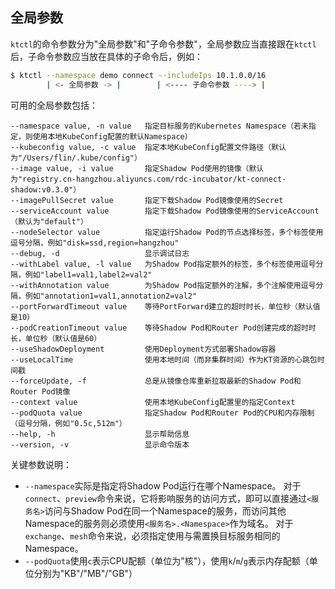 全局参数
---

`ktctl`的命令参数分为"全局参数"和"子命令参数"，全局参数应当直接跟在`ktctl`后，子命令参数应当放在具体的子命令后，例如：

```bash
$ ktctl --namespace demo connect --includeIps 10.1.0.0/16
        | <- 全局参数 -> |        | <---- 子命令参数 ----> |
```

可用的全局参数包括：

```text
--namespace value, -n value   指定目标服务的Kubernetes Namespace（若未指定，则使用本地KubeConfig配置的默认Namespace）
--kubeconfig value, -c value  指定本地KubeConfig配置文件路径（默认为"/Users/flin/.kube/config"）
--image value, -i value       指定Shadow Pod使用的镜像（默认为"registry.cn-hangzhou.aliyuncs.com/rdc-incubator/kt-connect-shadow:v0.3.0"）
--imagePullSecret value       指定下载Shadow Pod镜像使用的Secret
--serviceAccount value        指定下载Shadow Pod镜像使用的ServiceAccount（默认为"default"）
--nodeSelector value          指定运行Shadow Pod的节点选择标签，多个标签使用逗号分隔，例如"disk=ssd,region=hangzhou"
--debug, -d                   显示调试日志
--withLabel value, -l value   为Shadow Pod指定额外的标签，多个标签使用逗号分隔，例如"label1=val1,label2=val2"
--withAnnotation value        为Shadow Pod指定额外的注解，多个注解使用逗号分隔，例如"annotation1=val1,annotation2=val2"
--portForwardTimeout value    等待PortForward建立的超时时长，单位秒（默认值是10）
--podCreationTimeout value    等待Shadow Pod和Router Pod创建完成的超时时长，单位秒（默认值是60）
--useShadowDeployment         使用Deployment方式部署Shadow容器
--useLocalTime                使用本地时间（而非集群时间）作为KT资源的心跳包时间戳
--forceUpdate, -f             总是从镜像仓库重新拉取最新的Shadow Pod和Router Pod镜像
--context value               使用本地KubeConfig配置里的指定Context
--podQuota value              指定Shadow Pod和Router Pod的CPU和内存限制（逗号分隔，例如"0.5c,512m"）
--help, -h                    显示帮助信息
--version, -v                 显示命令版本
```

关键参数说明：

- `--namespace`实际是指定将Shadow Pod运行在哪个Namespace。
  对于`connect`、`preview`命令来说，它将影响服务的访问方式，即可以直接通过`<服务名>`访问与Shadow Pod在同一个Namespace的服务，而访问其他Namespace的服务则必须使用`<服务名>.<Namespace>`作为域名。
  对于`exchange`、`mesh`命令来说，必须指定使用与需置换目标服务相同的Namespace。
- `--podQuota`使用`c`表示CPU配额（单位为"核"），使用`k`/`m`/`g`表示内存配额（单位分别为"KB"/"MB"/"GB"）

